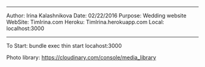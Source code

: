 **********************************************
Author: Irina Kalashnikova
Date: 02/22/2016
Purpose: Wedding website
WebSite: TimIrina.com
Heroku: TimIrina.herokuapp.com
Local: localhost:3000
**********************************************


To Start: 
bundle exec thin start
locahost:3000

Photo library:
https://cloudinary.com/console/media_library


